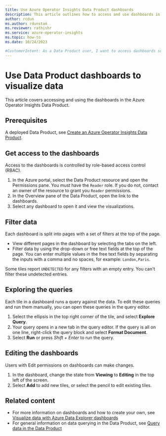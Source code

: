 ```yaml
---
title: Use Azure Operator Insights Data Product dashboards
description: This article outlines how to access and use dashboards in the Azure Operator Insights Data Product.
author: rcdun
ms.author: rdunstan
ms.reviewer: rathishr
ms.service: azure-operator-insights
ms.topic: how-to
ms.date: 10/24/2023

#CustomerIntent: As a Data Product user, I want to access dashboards so that I can view my data.
---
```


# Use Data Product dashboards to visualize data

This article covers accessing and using the dashboards in the Azure Operator Insights Data Product.

## Prerequisites

A deployed Data Product, see [Create an Azure Operator Insights Data Product](data-product-create.md).

## Get access to the dashboards

Access to the dashboards is controlled by role-based access control (RBAC).

1. In the Azure portal, select the Data Product resource and open the Permissions pane. You must have the `Reader` role. If you do not, contact an owner of the resource to grant you `Reader` permissions.
1. In the Overview pane of the Data Product, open the link to the dashboards.
1. Select any dashboard to open it and view the visualizations.

## Filter data

Each dashboard is split into pages with a set of filters at the top of the page.

- View different pages in the dashboard by selecting the tabs on the left.
- Filter data by using the drop-down or free text fields at the top of the page.
    You can enter multiple values in the free text fields by separating the inputs with a comma and no spaces, for example: `London,Paris`.

Some tiles report `UNDETECTED` for any filters with an empty entry. You can't filter these undetected entries.

## Exploring the queries

Each tile in a dashboard runs a query against the data. To edit these queries and run them manually, you can open these queries in the query editor.

1. Select the ellipsis in the top right corner of the tile, and select **Explore Query**.
1. Your query opens in a new tab in the query editor. If the query is all on one line, right-click the query block and select **Format Document**.
1. Select **Run** or press *Shift + Enter* to run the query.

## Editing the dashboards

Users with Edit permissions on dashboards can make changes.

1. In the dashboard, change the state from **Viewing** to **Editing** in the top left of the screen.
1. Select **Add** to add new tiles, or select the pencil to edit existing tiles.

## Related content

- For more information on dashboards and how to create your own, see [Visualize data with Azure Data Explorer dashboards](/azure/data-explorer/azure-data-explorer-dashboards)
- For general information on data querying in the Data Product, see [Query data in the Data Product](data-query.md)
